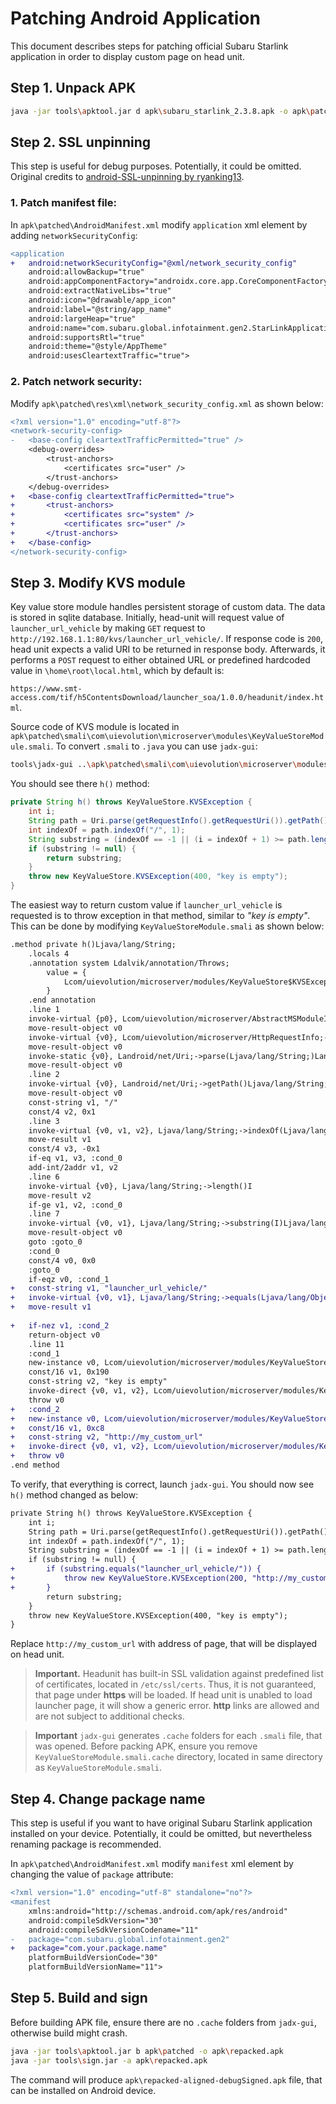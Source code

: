 # Patching Android Application
This document describes steps for patching official Subaru Starlink application in order to display custom page on head unit.

## Step 1. Unpack APK

```sh
java -jar tools\apktool.jar d apk\subaru_starlink_2.3.8.apk -o apk\patched
```

## Step 2. SSL unpinning
This step is useful for debug purposes. Potentially, it could be omitted. Original credits to [android-SSL-unpinning by ryanking13](https://github.com/ryanking13/android-SSL-unpinning).

### 1. Patch manifest file:

In `apk\patched\AndroidManifest.xml` modify `application` xml element by adding `networkSecurityConfig`:

```diff
<application
+   android:networkSecurityConfig="@xml/network_security_config"
    android:allowBackup="true"
    android:appComponentFactory="androidx.core.app.CoreComponentFactory"
    android:extractNativeLibs="true"
    android:icon="@drawable/app_icon"
    android:label="@string/app_name"
    android:largeHeap="true"
    android:name="com.subaru.global.infotainment.gen2.StarLinkApplication"
    android:supportsRtl="true"
    android:theme="@style/AppTheme"
    android:usesCleartextTraffic="true">
```

### 2. Patch network security:
Modify `apk\patched\res\xml\network_security_config.xml` as shown below:
```diff
<?xml version="1.0" encoding="utf-8"?>
<network-security-config>
-   <base-config cleartextTrafficPermitted="true" />
    <debug-overrides>
        <trust-anchors>
            <certificates src="user" />
        </trust-anchors>
    </debug-overrides>
+   <base-config cleartextTrafficPermitted="true">
+       <trust-anchors>
+           <certificates src="system" />
+           <certificates src="user" />
+       </trust-anchors>
+   </base-config>
</network-security-config>
```

## Step 3. Modify KVS module

Key value store module handles persistent storage of custom data. The data is stored in sqlite database. Initially, head-unit will request value of `launcher_url_vehicle` by making `GET` request to `http://192.168.1.1:80/kvs/launcher_url_vehicle/`. If response code is `200`, head unit expects a valid URI to be returned in response body. Afterwards, it performs a `POST` request to either obtained URL or predefined hardcoded value in `\home\root\local.html`, which by default is:

`https://www.smt-access.com/tif/h5ContentsDownload/launcher_soa/1.0.0/headunit/index.html`.

Source code of KVS module is located in `apk\patched\smali\com\uievolution\microserver\modules\KeyValueStoreModule.smali`. To convert `.smali` to `.java` you can use `jadx-gui`:
```sh
tools\jadx-gui ..\apk\patched\smali\com\uievolution\microserver\modules\KeyValueStoreModule.smali
```
You should see there `h()` method:
```java
private String h() throws KeyValueStore.KVSException {
	int i;
	String path = Uri.parse(getRequestInfo().getRequestUri()).getPath();
	int indexOf = path.indexOf("/", 1);
	String substring = (indexOf == -1 || (i = indexOf + 1) >= path.length()) ? null : path.substring(i);
	if (substring != null) {
		return substring;
	}
	throw new KeyValueStore.KVSException(400, "key is empty");
}
```
The easiest way to return custom value if `launcher_url_vehicle` is requested is to throw exception in that method, similar to *"key is empty"*. This can be done by modifying `KeyValueStoreModule.smali` as shown below:
```diff
.method private h()Ljava/lang/String;
    .locals 4
    .annotation system Ldalvik/annotation/Throws;
        value = {
            Lcom/uievolution/microserver/modules/KeyValueStore$KVSException;
        }
    .end annotation
    .line 1
    invoke-virtual {p0}, Lcom/uievolution/microserver/AbstractMSModuleImpl;->getRequestInfo()Lcom/uievolution/microserver/HttpRequestInfo;
    move-result-object v0
    invoke-virtual {v0}, Lcom/uievolution/microserver/HttpRequestInfo;->getRequestUri()Ljava/lang/String;
    move-result-object v0
    invoke-static {v0}, Landroid/net/Uri;->parse(Ljava/lang/String;)Landroid/net/Uri;
    move-result-object v0
    .line 2
    invoke-virtual {v0}, Landroid/net/Uri;->getPath()Ljava/lang/String;
    move-result-object v0
    const-string v1, "/"
    const/4 v2, 0x1
    .line 3
    invoke-virtual {v0, v1, v2}, Ljava/lang/String;->indexOf(Ljava/lang/String;I)I
    move-result v1
    const/4 v3, -0x1
    if-eq v1, v3, :cond_0
    add-int/2addr v1, v2
    .line 6
    invoke-virtual {v0}, Ljava/lang/String;->length()I
    move-result v2
    if-ge v1, v2, :cond_0
    .line 7
    invoke-virtual {v0, v1}, Ljava/lang/String;->substring(I)Ljava/lang/String;
    move-result-object v0
    goto :goto_0
    :cond_0
    const/4 v0, 0x0
    :goto_0
    if-eqz v0, :cond_1
+   const-string v1, "launcher_url_vehicle/"
+   invoke-virtual {v0, v1}, Ljava/lang/String;->equals(Ljava/lang/Object;)Z
+   move-result v1
     
+   if-nez v1, :cond_2
    return-object v0
    .line 11
    :cond_1
    new-instance v0, Lcom/uievolution/microserver/modules/KeyValueStore$KVSException;
    const/16 v1, 0x190
    const-string v2, "key is empty"
    invoke-direct {v0, v1, v2}, Lcom/uievolution/microserver/modules/KeyValueStore$KVSException;-><init>(ILjava/lang/String;)V
    throw v0
+   :cond_2
+   new-instance v0, Lcom/uievolution/microserver/modules/KeyValueStore$KVSException;
+   const/16 v1, 0xc8
+   const-string v2, "http://my_custom_url"
+   invoke-direct {v0, v1, v2}, Lcom/uievolution/microserver/modules/KeyValueStore$KVSException;-><init>(ILjava/lang/String;)V
+   throw v0
.end method
```
To verify, that everything is correct, launch `jadx-gui`. You should now see `h()` method changed as below:
```diff
private String h() throws KeyValueStore.KVSException {
	int i;
	String path = Uri.parse(getRequestInfo().getRequestUri()).getPath();
	int indexOf = path.indexOf("/", 1);
	String substring = (indexOf == -1 || (i = indexOf + 1) >= path.length()) ? null : path.substring(i);
	if (substring != null) {
+		if (substring.equals("launcher_url_vehicle/")) {
+			throw new KeyValueStore.KVSException(200, "http://my_custom_url");
+		}
		return substring;
	}
	throw new KeyValueStore.KVSException(400, "key is empty");
}
```
Replace `http://my_custom_url` with address of page, that will be displayed on head unit.

> **Important.** Headunit has built-in SSL validation against predefined list of certificates, located in `/etc/ssl/certs`. Thus, it is not guaranteed, that page under **https** will be loaded. If head unit is unabled to load launcher page, it will show a generic error. **http** links are allowed and are not subject to additional checks.

> **Important** `jadx-gui` generates `.cache` folders for each `.smali` file, that was opened. Before packing APK, ensure you remove `KeyValueStoreModule.smali.cache` directory, located in same directory as `KeyValueStoreModule.smali`. 

## Step 4. Change package name
This step is useful if you want to have original Subaru Starlink application installed on your device. Potentially, it could be omitted, but nevertheless renaming package is recommended.

In `apk\patched\AndroidManifest.xml` modify `manifest` xml element by changing the value of `package` attribute:

```diff
<?xml version="1.0" encoding="utf-8" standalone="no"?>
<manifest
    xmlns:android="http://schemas.android.com/apk/res/android"
    android:compileSdkVersion="30"
    android:compileSdkVersionCodename="11"
-   package="com.subaru.global.infotainment.gen2"
+   package="com.your.package.name"
    platformBuildVersionCode="30"
    platformBuildVersionName="11">
``` 

## Step 5. Build and sign

Before building APK file, ensure there are no `.cache` folders from `jadx-gui`, otherwise build might crash.

```sh
java -jar tools\apktool.jar b apk\patched -o apk\repacked.apk
java -jar tools\sign.jar -a apk\repacked.apk
```

The command will produce `apk\repacked-aligned-debugSigned.apk` file, that can be installed on Android device.